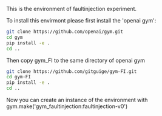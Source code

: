 This is the environment of faultinjection experiment. 

To install this envirmont please first install the 'openai gym':

```bash
git clone https://github.com/openai/gym.git
cd gym
pip install -e .
cd ..
```

Then copy gym_FI to the same directory of openai gym
```bash
git clone https://github.com/gitguige/gym-FI.git
cd gym-FI
pip install -e .
cd ..
```

Now  you can create an instance of the environment with gym.make('gym_faultinjection:faultinjection-v0')
